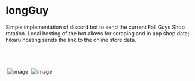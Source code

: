# longGuy

Simple implementation of discord bot to send the current Fall Guys Shop rotation. Local hosting of the bot allows for scraping and in app shop data;
hikaru hosting sends the link to the online store data.
<br>
\
\
\
\
&nbsp;![image](https://user-images.githubusercontent.com/66333267/186779435-f239dbcc-035c-479d-a2f1-efe1b3c886a6.png) 
&nbsp;![image](https://user-images.githubusercontent.com/66333267/186779508-a55f476b-9a9b-44d0-98e9-d71cf593e126.png)
<br>
